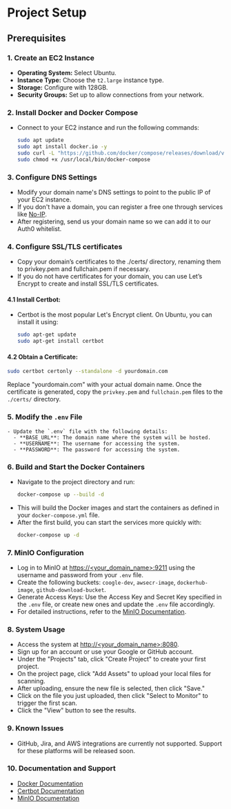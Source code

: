 # Project Setup

## Prerequisites

### 1. Create an EC2 Instance
   - **Operating System:** Select Ubuntu.
   - **Instance Type:** Choose the `t2.large` instance type.
   - **Storage:** Configure with 128GB.
   - **Security Groups:** Set up to allow connections from your network.

### 2. Install Docker and Docker Compose
   - Connect to your EC2 instance and run the following commands:
     ```bash
     sudo apt update
     sudo apt install docker.io -y
     sudo curl -L "https://github.com/docker/compose/releases/download/v2.11.1/docker-compose-$(uname -s)-$(uname -m)" -o /usr/local/bin/docker-compose
     sudo chmod +x /usr/local/bin/docker-compose
     ```

### 3. Configure DNS Settings
   - Modify your domain name's DNS settings to point to the public IP of your EC2 instance.
   - If you don't have a domain, you can register a free one through services like [No-IP](https://www.noip.com/).
   - After registering, send us your domain name so we can add it to our Auth0 whitelist.

### 4. Configure SSL/TLS certificates
   - Copy your domain’s certificates to the ./certs/ directory, renaming them to privkey.pem and fullchain.pem if necessary.
   - If you do not have certificates for your domain, you can use Let’s Encrypt to create and install SSL/TLS certificates.

#### 4.1 Install Certbot:
   - Certbot is the most popular Let's Encrypt client. On Ubuntu, you can install it using:
     ```bash
     sudo apt-get update
     sudo apt-get install certbot
     ```

#### 4.2 Obtain a Certificate:
  ```bash
  sudo certbot certonly --standalone -d yourdomain.com
  ```
  Replace "yourdomain.com" with your actual domain name. Once the certificate is generated, copy the `privkey.pem` and `fullchain.pem` files to the `./certs/` directory.

### 5. Modify the `.env` File
    - Update the `.env` file with the following details:
      - **BASE_URL**: The domain name where the system will be hosted.
      - **USERNAME**: The username for accessing the system.
      - **PASSWORD**: The password for accessing the system.

### 6. Build and Start the Docker Containers
   - Navigate to the project directory and run:
     ```bash
     docker-compose up --build -d
     ```
   - This will build the Docker images and start the containers as defined in your `docker-compose.yml` file.
   - After the first build, you can start the services more quickly with:
     ```bash
     docker-compose up -d
     ```

### 7. MinIO Configuration
   - Log in to MinIO at [https://<your_domain_name>:9211](https://<your_domain_name>:9211) using the username and password from your `.env` file.
   - Create the following buckets: `coogle-dev`, `awsecr-image`, `dockerhub-image`, `github-download-bucket`.
   - Generate Access Keys: Use the Access Key and Secret Key specified in the `.env` file, or create new ones and update the `.env` file accordingly.
   - For detailed instructions, refer to the [MinIO Documentation](https://docs.min.io/).

### 8. System Usage
   - Access the system at [http://<your_domain_name>:8080](http://<your_domain_name>:8080).
   - Sign up for an account or use your Google or GitHub account.
   - Under the "Projects" tab, click "Create Project" to create your first project.
   - On the project page, click "Add Assets" to upload your local files for scanning.
   - After uploading, ensure the new file is selected, then click "Save."
   - Click on the file you just uploaded, then click "Select to Monitor" to trigger the first scan.
   - Click the "View" button to see the results.

### 9. Known Issues
   - GitHub, Jira, and AWS integrations are currently not supported. Support for these platforms will be released soon.

### 10. Documentation and Support
   - [Docker Documentation](https://docs.docker.com/)
   - [Certbot Documentation](https://certbot.eff.org/)
   - [MinIO Documentation](https://docs.min.io/)

